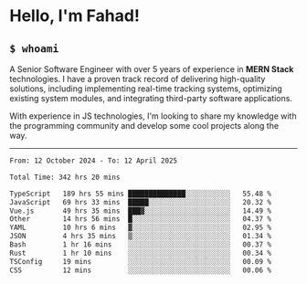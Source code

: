<h1>Hello, I'm Fahad!</h1>

<h2><code>$ whoami</code></h2>

A Senior Software Engineer with over 5 years of experience in **MERN Stack** technologies. I have a proven track record of delivering high-quality solutions, including implementing real-time tracking systems, optimizing existing system modules, and integrating third-party software applications.

With experience in JS technologies, I'm looking to share my knowledge with the programming community and develop some cool projects along the way.

---

<!--START_SECTION:waka-->

```txt
From: 12 October 2024 - To: 12 April 2025

Total Time: 342 hrs 20 mins

TypeScript   189 hrs 55 mins ██████████████░░░░░░░░░░░   55.48 %
JavaScript   69 hrs 33 mins  █████░░░░░░░░░░░░░░░░░░░░   20.32 %
Vue.js       49 hrs 35 mins  ███▓░░░░░░░░░░░░░░░░░░░░░   14.49 %
Other        14 hrs 56 mins  █░░░░░░░░░░░░░░░░░░░░░░░░   04.37 %
YAML         10 hrs 6 mins   ▓░░░░░░░░░░░░░░░░░░░░░░░░   02.95 %
JSON         4 hrs 35 mins   ▒░░░░░░░░░░░░░░░░░░░░░░░░   01.34 %
Bash         1 hr 16 mins    ░░░░░░░░░░░░░░░░░░░░░░░░░   00.37 %
Rust         1 hr 10 mins    ░░░░░░░░░░░░░░░░░░░░░░░░░   00.34 %
TSConfig     19 mins         ░░░░░░░░░░░░░░░░░░░░░░░░░   00.09 %
CSS          12 mins         ░░░░░░░░░░░░░░░░░░░░░░░░░   00.06 %
```

<!--END_SECTION:waka-->

<!--
**heyFahad/heyFahad** is a ✨ _special_ ✨ repository because its `README.md` (this file) appears on your GitHub profile.

Here are some ideas to get you started:

- 🔭 I’m currently working on ...
- 🌱 I’m currently learning ...
- 👯 I’m looking to collaborate on ...
- 🤔 I’m looking for help with ...
- 💬 Ask me about ...
- 📫 How to reach me: ...
- 😄 Pronouns: ...
- ⚡ Fun fact: ...
-->
